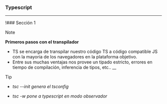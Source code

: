 ### Typescript

---

!### Sección 1

> [!NOTE]
>
> **Primeros pasos con el transpilador**
>
> - TS se encarga de transpilar nuestro código TS a código compatible JS con la mayoria de los navegadores en la plataforma objetivo.
> - Entre sus muchas ventajas nos provee un tipado estricto, errores en tiempo de compilación, inferencia de tipos, etc..
>   \_\_

> [!TIP]
>
> - _tsc --init genera el tsconfig_
>
> - _tsc -w pone a typescript en modo observador_

<br>
